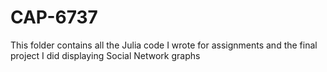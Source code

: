 # CAP-6737

This folder contains all the Julia code I wrote for assignments and the final project I did displaying Social Network graphs
